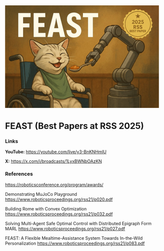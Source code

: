 ![thumbnail](thumbnail.jpg)

# FEAST (Best Papers at RSS 2025)

### Links

**YouTube:** https://youtube.com/live/y3-BnKNHmIU

**X:** https://x.com/i/broadcasts/1LyxBWNbOAzKN

### References

https://roboticsconference.org/program/awards/

Demonstrating MuJoCo Playground
https://www.roboticsproceedings.org/rss21/p020.pdf

Building Rome with Convex Optimization
https://www.roboticsproceedings.org/rss21/p032.pdf

Solving Multi-Agent Safe Optimal Control with Distributed Epigraph Form MARL
https://www.roboticsproceedings.org/rss21/p027.pdf

FEAST: A Flexible Mealtime-Assistance System Towards In-the-Wild Personalization
https://www.roboticsproceedings.org/rss21/p083.pdf